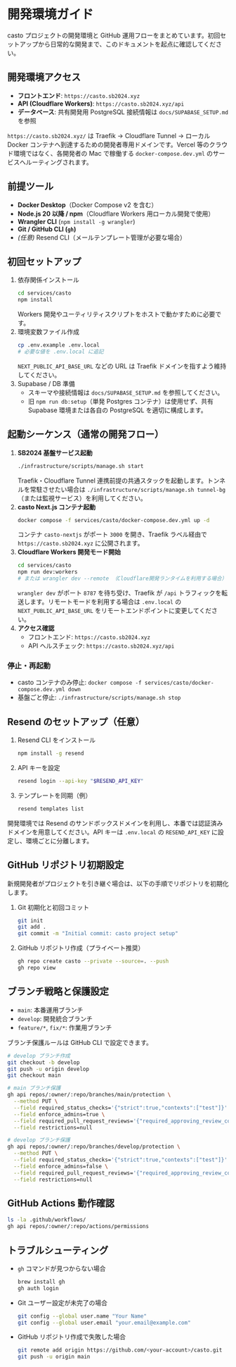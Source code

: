 # 開発環境ガイド

casto プロジェクトの開発環境と GitHub 運用フローをまとめています。初回セットアップから日常的な開発まで、このドキュメントを起点に確認してください。

## 開発環境アクセス

- **フロントエンド**: `https://casto.sb2024.xyz`
- **API (Cloudflare Workers)**: `https://casto.sb2024.xyz/api`
- **データベース**: 共有開発用 PostgreSQL 接続情報は `docs/SUPABASE_SETUP.md` を参照

`https://casto.sb2024.xyz/` は Traefik → Cloudflare Tunnel → ローカル Docker コンテナへ到達するための開発者専用ドメインです。Vercel 等のクラウド環境ではなく、各開発者の Mac で稼働する `docker-compose.dev.yml` のサービスへルーティングされます。

## 前提ツール

- **Docker Desktop**（Docker Compose v2 を含む）
- **Node.js 20 以降 / npm**（Cloudflare Workers 用ローカル開発で使用）
- **Wrangler CLI** (`npm install -g wrangler`)
- **Git / GitHub CLI (`gh`)**
- *(任意)* Resend CLI（メールテンプレート管理が必要な場合）

## 初回セットアップ

1. 依存関係インストール
   ```bash
   cd services/casto
   npm install
   ```
   Workers 開発やユーティリティスクリプトをホストで動かすために必要です。
2. 環境変数ファイル作成
   ```bash
   cp .env.example .env.local
   # 必要な値を .env.local に追記
   ```
   `NEXT_PUBLIC_API_BASE_URL` などの URL は Traefik ドメインを指すよう維持してください。
3. Supabase / DB 準備
   - スキーマや接続情報は `docs/SUPABASE_SETUP.md` を参照してください。
   - 旧 `npm run db:setup`（単発 Postgres コンテナ）は使用せず、共有 Supabase 環境または各自の PostgreSQL を適切に構成します。

## 起動シーケンス（通常の開発フロー）

1. **SB2024 基盤サービス起動**
   ```bash
   ./infrastructure/scripts/manage.sh start
   ```
   Traefik・Cloudflare Tunnel 連携前提の共通スタックを起動します。トンネルを常駐させたい場合は `./infrastructure/scripts/manage.sh tunnel-bg`（または監視サービス）を利用してください。
2. **casto Next.js コンテナ起動**
   ```bash
   docker compose -f services/casto/docker-compose.dev.yml up -d
   ```
   コンテナ `casto-nextjs` がポート `3000` を開き、Traefik ラベル経由で `https://casto.sb2024.xyz` に公開されます。
3. **Cloudflare Workers 開発モード開始**
   ```bash
   cd services/casto
   npm run dev:workers
   # または wrangler dev --remote （Cloudflare開発ランタイムを利用する場合）
   ```
   `wrangler dev` がポート `8787` を待ち受け、Traefik が `/api` トラフィックを転送します。リモートモードを利用する場合は `.env.local` の `NEXT_PUBLIC_API_BASE_URL` をリモートエンドポイントに変更してください。
4. **アクセス確認**
   - フロントエンド: `https://casto.sb2024.xyz`
   - API ヘルスチェック: `https://casto.sb2024.xyz/api`

### 停止・再起動

- casto コンテナのみ停止: `docker compose -f services/casto/docker-compose.dev.yml down`
- 基盤ごと停止: `./infrastructure/scripts/manage.sh stop`

## Resend のセットアップ（任意）

1. Resend CLI をインストール
   ```bash
   npm install -g resend
   ```
2. API キーを設定
   ```bash
   resend login --api-key "$RESEND_API_KEY"
   ```
3. テンプレートを同期（例）
   ```bash
   resend templates list
   ```

開発環境では Resend のサンドボックスドメインを利用し、本番では認証済みドメインを用意してください。API キーは `.env.local` の `RESEND_API_KEY` に設定し、環境ごとに分離します。

## GitHub リポジトリ初期設定

新規開発者がプロジェクトを引き継ぐ場合は、以下の手順でリポジトリを初期化します。

1. Git 初期化と初回コミット
   ```bash
   git init
   git add .
   git commit -m "Initial commit: casto project setup"
   ```
2. GitHub リポジトリ作成（プライベート推奨）
   ```bash
   gh repo create casto --private --source=. --push
   gh repo view
   ```

## ブランチ戦略と保護設定

- `main`: 本番運用ブランチ
- `develop`: 開発統合ブランチ
- `feature/*`, `fix/*`: 作業用ブランチ

ブランチ保護ルールは GitHub CLI で設定できます。

```bash
# develop ブランチ作成
git checkout -b develop
git push -u origin develop
git checkout main

# main ブランチ保護
gh api repos/:owner/:repo/branches/main/protection \
  --method PUT \
  --field required_status_checks='{"strict":true,"contexts":["test"]}' \
  --field enforce_admins=true \
  --field required_pull_request_reviews='{"required_approving_review_count":1}' \
  --field restrictions=null

# develop ブランチ保護
gh api repos/:owner/:repo/branches/develop/protection \
  --method PUT \
  --field required_status_checks='{"strict":true,"contexts":["test"]}' \
  --field enforce_admins=false \
  --field required_pull_request_reviews='{"required_approving_review_count":1}' \
  --field restrictions=null
```

## GitHub Actions 動作確認

```bash
ls -la .github/workflows/
gh api repos/:owner/:repo/actions/permissions
```

## トラブルシューティング

- `gh` コマンドが見つからない場合
  ```bash
  brew install gh
  gh auth login
  ```
- Git ユーザー設定が未完了の場合
  ```bash
  git config --global user.name "Your Name"
  git config --global user.email "your.email@example.com"
  ```
- GitHub リポジトリ作成で失敗した場合
  ```bash
  git remote add origin https://github.com/<your-account>/casto.git
  git push -u origin main
  ```

